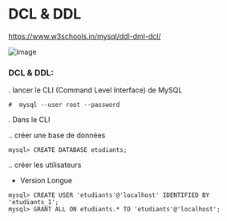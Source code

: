 # DCL & DDL


https://www.w3schools.in/mysql/ddl-dml-dcl/


![image](https://www.w3schools.in/wp-content/uploads/2014/08/SQL-Commands-1-700x470.png)


### DCL & DDL:

. lancer le CLI (Command Level Interface) de MySQL

```
#  mysql --user root --password
```


. Dans le CLI

.. créer une base de données

```
mysql> CREATE DATABASE etudiants;
```

.. créer les utilisateurs

- Version Longue

```
mysql> CREATE USER 'etudiants'@'localhost' IDENTIFIED BY 'etudiants_1';
mysql> GRANT ALL ON etudiants.* TO 'etudiants'@'localhost';
```

